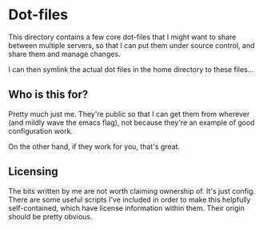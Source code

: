 Dot-files
=========

This directory contains a few core dot-files that I might want to
share between multiple servers, so that I can put them under source
control, and share them and manage changes.

I can then symlink the actual dot files in the home directory to these
files...

Who is this for?
----------------

Pretty much just me. They're public so that I can get them from
wherever (and mildly wave the emacs flag), not because they're an
example of good configuration work.

On the other hand, if they work for you, that's great.

Licensing
---------

The bits written by me are not worth claiming ownership of. It's just
config. There are some useful scripts I've included in order to make
this helpfully self-contained, which have license information within
them. Their origin should be pretty obvious.
